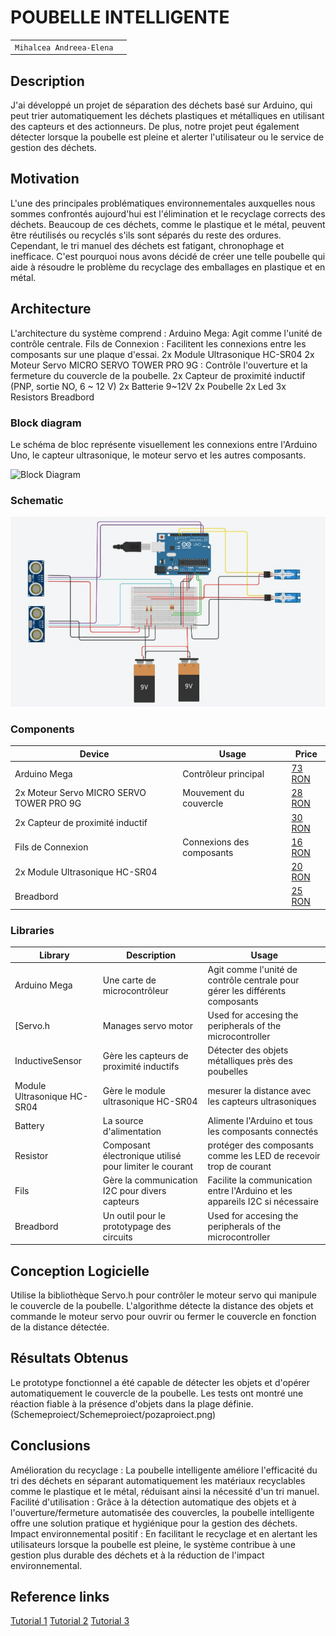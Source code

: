 # POUBELLE INTELLIGENTE


| | |
|-|-|
|`Mihalcea Andreea-Elena` | 


## Description
J'ai développé un projet de séparation des déchets basé sur Arduino, qui peut trier automatiquement les déchets plastiques et métalliques en utilisant des capteurs et des actionneurs. De plus, notre projet peut également détecter lorsque la poubelle est pleine et alerter l'utilisateur ou le service de gestion des déchets.

## Motivation
 L'une des principales problématiques environnementales auxquelles nous sommes confrontés aujourd'hui est l'élimination et le recyclage corrects des déchets. Beaucoup de ces déchets, comme le plastique et le métal, peuvent être réutilisés ou recyclés s'ils sont séparés du reste des ordures. Cependant, le tri manuel des déchets est fatigant, chronophage et inefficace. C'est pourquoi nous avons décidé de créer une telle poubelle qui aide à résoudre le problème du recyclage des emballages en plastique et en métal.

## Architecture
L'architecture du système comprend :
Arduino Mega: Agit comme l'unité de contrôle centrale.
Fils de Connexion : Facilitent les connexions entre les composants sur une plaque d'essai.
2x Module Ultrasonique HC-SR04
2x Moteur Servo MICRO SERVO TOWER PRO 9G : Contrôle l'ouverture et la fermeture du couvercle de la poubelle.
2x Capteur de proximité inductif (PNP, sortie NO, 6 ~ 12 V)
2x Batterie 9~12V
2x Poubelle
2x Led
3x Resistors
Breadbord

### Block diagram
Le schéma de bloc représente visuellement les connexions entre l'Arduino Uno, le capteur ultrasonique, le moteur servo et les autres composants.
<!-- Make sure the path to the picture is correct -->
![Block Diagram](block_diagram.jpg)

### Schematic

![Schematic](Schemeproiect/schema.png)

### Components


<!-- This is just an example, fill in with your actual components -->


| Device | Usage | Price |
|--------|--------|-------|
| Arduino Mega | Contrôleur principal | [73 RON](https://www.optimusdigital.ro/ro/compatibile-cu-arduino-mega/471-placa-de-dezvoltare-compatibila-cu-arduino-mega-2560-atmega2560-ch340.html?search_query=%09Placa+de+dezvoltare+compatibila+cu+Arduino+MEGA+2560+%28ATmega2560+++CH340%29&results=5) |
| 2x Moteur Servo MICRO SERVO TOWER PRO 9G | Mouvement du couvercle | [28 RON](https://www.optimusdigital.ro/ro/motoare-servomotoare/26-micro-servomotor-sg90.html?search_query=Micro+Servomotor+SG90+90%C2%B0&results=9) |
|2x Capteur de proximité inductif |  | [30 RON](https://cleste.ro/pro-signal-psg-jmp150mm-jumper-cable-male-to-male-connectors-150mm-length-pack-of-10-arduino-beaglebone-pachet.html) |
|Fils de Connexion | Connexions des composants | [16 RON](https://www.optimusdigital.ro/ro/senzori-senzori-de-distanta/3753-senzor-de-metal-normal-deschis-lj12a34zbx.html?search_query=Senzor+Inductiv+de+Proximitate+LJ12A34Z%2FBX&results=1) |
|2x Module Ultrasonique HC-SR04|  | [20 RON](https://ardushop.ro/ro/electronica/47-modul-senzor-ultrasonic-detector-distanta.html?search_query=Ultrasonic&results=5) |
| Breadbord|  | [25 RON](https://ardushop.ro/ro/electronica/163-kit-breadboard830-65xfire-jumper-sursa-alimentare-335v.html) |

### Libraries

<!-- This is just an example, fill in the table with your actual components -->

| Library | Description | Usage |
|---------|-------------|-------|
| Arduino Mega | Une carte de microcontrôleur|Agit comme l'unité de contrôle centrale pour gérer les différents composants  |
| [Servo.h | Manages servo motor | Used for accesing the peripherals of the microcontroller  |
| InductiveSensor | Gère les capteurs de proximité inductifs | Détecter des objets métalliques près des poubelles |
| Module Ultrasonique HC-SR04|Gère le module ultrasonique HC-SR04 |mesurer la distance avec les capteurs ultrasoniques  |
| Battery | La source d'alimentation | Alimente l'Arduino et tous les composants connectés  |
| Resistor | Composant électronique utilisé pour limiter le courant | protéger des composants comme les LED de recevoir trop de courant |
| Fils | Gère la communication I2C pour divers capteurs |Facilite la communication entre l'Arduino et les appareils I2C si nécessaire |
| Breadbord | Un outil pour le prototypage des circuits | Used for accesing the peripherals of the microcontroller  |



## Conception Logicielle
Utilise la bibliothèque Servo.h pour contrôler le moteur servo qui manipule le couvercle de la poubelle. L'algorithme détecte la distance des objets et commande le moteur servo pour ouvrir ou fermer le couvercle en fonction de la distance détectée.


## Résultats Obtenus
Le prototype fonctionnel a été capable de détecter les objets et d'opérer automatiquement le couvercle de la poubelle. Les tests ont montré une réaction fiable à la présence d'objets dans la plage définie.
(Schemeproiect/Schemeproiect/pozaproiect.png)



## Conclusions
Amélioration du recyclage : La poubelle intelligente améliore l'efficacité du tri des déchets en séparant automatiquement les matériaux recyclables comme le plastique et le métal, réduisant ainsi la nécessité d'un tri manuel.
Facilité d'utilisation : Grâce à la détection automatique des objets et à l'ouverture/fermeture automatisée des couvercles, la poubelle intelligente offre une solution pratique et hygiénique pour la gestion des déchets.
Impact environnemental positif : En facilitant le recyclage et en alertant les utilisateurs lorsque la poubelle est pleine, le système contribue à une gestion plus durable des déchets et à la réduction de l'impact environnemental.


## Reference links

<!-- Fill in with appropriate links and link titles -->

[Tutorial 1](https://www.youtube.com/watch?v=LIy0Gwm06-M&ab_channel=SKCETECE01)
[Tutorial 2](https://youtu.be/9yrP1CZN3Ds?si=0rI5M6pl-R9oE0Vp)
[Tutorial 3](https://www.insightfulinkwalk.com/2019/08/arduino-trash-separation-project.html)


